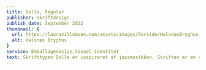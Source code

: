 ```yaml
---
title: Dolle, Regular
publisher: Skriftdesign
publish_date: September 2022
thumbnail: {
  url: https://lauravillumsen.com/assets/images/Forside/HalsnæsBryghus_Forside.png,
  alt: Halsnæs Bryghus
}
service: Emballagedesign,Visuel identitet
text: Skrifttypen Dolle er inspireret af jazzmusikken. Skriften er en atypisk skrift og inspireret af klassiske groteske skrifttyper med et anderledes og skævt tvist, som er inspireret af jazz-musikkens skæve uforudsigeligeheder. Skriften er en sans serif-skrift, og er perfekt til overskrifter og display brug. Hvis du ønsker at få licens til skriften, så kontakt mig på laura@lauravillumsen.com.
---
```


<img src="" alt="">
